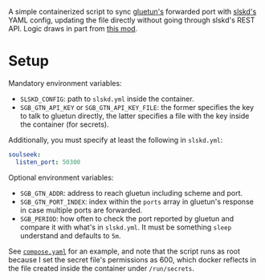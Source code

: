 A simple containerized script to sync [gluetun's](https://github.com/qdm12/gluetun) forwarded port with [slskd's](https://github.com/slskd/slskd) YAML config,
updating the file directly without going through slskd's REST API.
Logic draws in part from [this mod](https://github.com/t-anc/GSP-Qbittorent-Gluetun-sync-port-mod).

# Setup

Mandatory environment variables:

- `SLSKD_CONFIG`: path to `slskd.yml` inside the container.
- `SGB_GTN_API_KEY` or `SGB_GTN_API_KEY_FILE`: the former specifies the key to talk to gluetun directly, the latter specifies a file with the key inside the container (for secrets).

Additionally, you must specify at least the following in `slskd.yml`:

```yaml
soulseek:
  listen_port: 50300
```

Optional environment variables:

- `SGB_GTN_ADDR`: address to reach gluetun including scheme and port.
- `SGB_GTN_PORT_INDEX`: index within the `ports` array in gluetun's response in case multiple ports are forwarded.
- `SGB_PERIOD`: how often to check the port reported by gluetun and compare it with what's in `slskd.yml`.
  It must be something `sleep` understand and defaults to `5m`.

See [`compose.yaml`](compose.yaml) for an example,
and note that the script runs as root because I set the secret file's permissions as 600,
which docker reflects in the file created inside the container under `/run/secrets`.
